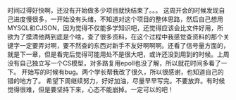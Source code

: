 时间过得好快啊，还没有开始做多少项目就快结束了。。。
这周开会的时候发现自己进度慢很多，一开始没有头绪，不知道对这个项目的整体思路，然后自己想用MYSQL和CJSON，因为觉得不仅能多学知识吧，还觉得应该会比文件好用，所欲为了摸清他两到底是个啥，查了很多资料，在这个过程中我感觉查资料的那个关键字一定要弄对啊，要不然查的东西对新手不友好啊啊啊。还看了信号量方面的，就是下一章，但是看完后觉得可能用处不是很大吧，或许还没到用到的时候。上周没有自己独立写一个CS模型，对多路复用epoll也没了解，所以就花时间多看了一下。
开始写的时候有bug。两个学长帮我改了很久，所以很感谢，也知道自己的错的地方了。
希望下周继续努力，好好加油，尽量早早写完。不要放弃。有时候觉得很难，但是要坚持下来，心态不能崩掉。一定可以的吧！

